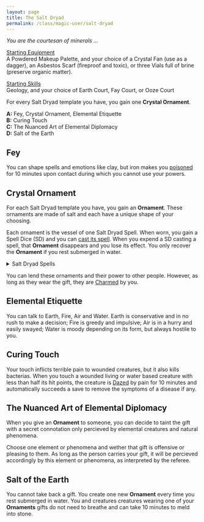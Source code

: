 ```yaml
---
layout: page
title: The Salt Dryad
permalink: /class/magic-user/salt-dryad
---
```


_You are the courtesan of minerals ..._

<ins>Starting Equipment</ins><br>
A Powdered Makeup Palette, and your choice of a Crystal Fan (use as a dagger), an Asbestos Scarf (fireproof and toxic), or three Vials full of brine (preserve organic matter).

<ins>Starting Skills</ins><br>
Geology, and your choice of Earth Court, Fay Court, or Ooze Court

For every Salt Dryad template you have, you gain one **Crystal Ornament**.

**A:** Fey, Crystal Ornament, Elemental Etiquette <br>
**B:** Curing Touch <br>
**C:** The Nuanced Art of Elemental Diplomacy <br>
**D:** Salt of the Earth<br>

## Fey
You can shape spells and emotions like clay, but iron makes you [poisoned](/2020/11/09/base-rules/) for 10 minutes upon contact during which you cannot use your powers.

## Crystal Ornament
For each Salt Dryad template you have, you gain an **Ornament**. These ornaments are made of salt and each have a unique shape of your choosing.

Each ornament is the vessel of one Salt Dryad Spell. When worn, you gain a Spell Dice (SD) and you can [cast its spell](/2020/11/09/base-rules/). When you expend a SD casting a spell, that **Ornament** disappears and you lose its effect. You only recover the **Ornament** if you rest submerged in water.

<details markdown="1">
<summary>Salt Dryad Spells</summary>
1. [Bewitch](/2020/11/13/bewitch/)
1. [Calcite Song](/2020/11/13/calcite-gap/)
1. [Circle of Protection](/2020/11/12/circle-of-protection/)
1. [Cloak of Salt](/2020/11/13/cloak-of-element/) (you always count as in presence of salt)
1. [Dessicate](/2020/11/13/desiccate/)
1. [Glasswarp](/2020/11/13/glasswarp/)
1. [Make Delicious](/2020/11/13/make-delicious/)
1. [Salimorphosis](/2020/11/13/elementamorphosis/)
1. [Shrivel](/2020/11/13/shrivel/)
1. [Universal Solvent](/2020/11/13/universal-solvent/)
</details>

You can lend these ornaments and their power to other people. However, as long as they wear the gift, they are [Charmed](/2020/11/09/base-rules/) by you.

## Elemental Etiquette
You can talk to Earth, Fire, Air and Water. Earth is conservative and in no rush to make a decision; Fire is greedy and impulsive; Air is in a hurry and easily swayed; Water is moody depending on its form, but always hostile to you.

## Curing Touch
Your touch inflicts terrible pain to wounded creatures, but it also kills bacterias. When you touch a wounded living or water based creature with less than half its hit points, the creature is [Dazed](/2020/11/09/base-rules/) by pain for 10 minutes and automatically succeeds a save to remove the symptoms of a disease if any.

## The Nuanced Art of Elemental Diplomacy
When you give an **Ornament** to someone, you can decide to taint the gift with a secret connotation only percieved by elemental creatures and natural phenomena. 

Choose one element or phenomena and wether that gift is offensive or pleasing to them. As long as the person carries your gift, it will be percieved accordingly by this element or phenomena, as interpreted by the referee. 

## Salt of the Earth
You cannot take back a gift. You create one new **Ornament** every time you rest submerged in water. You and creatures creatures wearing one of your **Ornaments** gifts do not need to breathe and can take 10 minutes to meld into stone.
